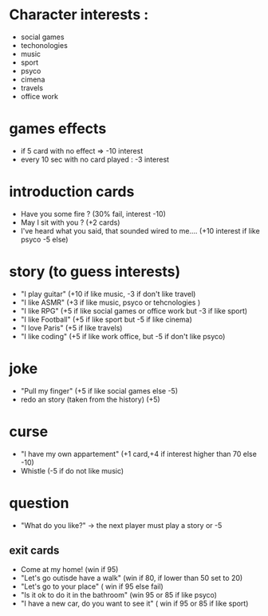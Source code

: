 # Character interests : 
* social games
* techonologies
* music 
* sport
* psyco
* cimena
* travels
* office work
	
# games effects
* if 5 card with no effect => -10 interest
* every 10 sec  with no card played : -3 interest
	
# introduction cards
* Have you some fire ? (30% fail, interest -10)
* May I sit with you ? (+2 cards)
* I've heard what you said, that sounded wired to me.... (+10 interest if like psyco -5 else)
		
# story (to guess interests)
* "I play guitar" (+10 if like music, -3 if don't like travel)
* "I like ASMR" (+3 if like music, psyco or tehcnologies )
* "I like RPG" (+5 if like social games or office work but -3 if like sport)
* "I like Football" (+5 if like sport but -5 if like cinema)
* "I love Paris" (+5 if like travels)
* "I like coding" (+5 if like work office, but -5 if don't like psyco)

# joke
* "Pull my finger" (+5 if like social games else -5)
* redo an story (taken from the history) (+5)

# curse
* "I have my own appartement" (+1 card,+4 if interest higher than 70 else -10)
* Whistle (-5 if do not like music)
	
# question
* "What do you like?" -> the next player must play a story or -5

## exit cards
* Come at my home! 	(win if 95)
* "Let's go outisde have a walk" (win if 80, if lower than 50 set to 20)
* "Let's go to your place" ( win if 95 else fail)
* "Is it ok to do it in the bathroom" (win 95 or 85 if like psyco)
* "I have a new car, do you want to see it" ( win if 95 or 85 if like sport)